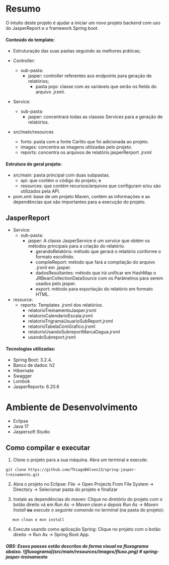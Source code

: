 # Resumo

O intuito deste projeto é ajudar a iniciar um novo projeto backend com uso do JasperReport e o framework Spring boot.

<h4> Conteúdo do template:</h4>

- Estruturação das suas pastas seguindo as melhores práticas;
- Controller: 
    - sub-pasta:
        - jasper: controller referentes aos endpoints para geração de relatórios;
            - pasta pojo: classe com as variáveis que serão os fields do arquivo .jrxml.
- Service: 
    - sub-pasta:
        - jasper: concentrará todas as classes Services para a geração de relatórios.

- src/main/resources
    - fonts: pasta com a fonte Carlito que foi adicionada ao projeto.
    - images: concentra as imagens utilizadas pelo projeto.
    - reports: concentra os arquivos de relatório jasperRerport .jrxml

<h4> Estrutura do geral projeto: </h4>

- src/main: pasta principal com duas subpastas.
    - api: que contém o código do projeto; e
    - resources: que contém recursos/arquivos que configuram e/ou são utilizados pela API.
- pom.xml: base de um projeto Maven, contém as informações e as dependências que são importantes para a execução do projeto.

<h2> JasperReport </h2>

- Service: 
    - sub-pasta:
        - jasper: A classe JasperService é um <i>service</i> que obtém os métodos principais para a criação do relatório. 
            - gerandoRelatório: método que gerará o relatório conforme o formato escolhido.
            - compileReport: método que fará a compilação do arquivo .jrxml em .jasper.
            - dadosResultantes: método que irá unificar em HashMap o JRBeanCollectionDataSource com os Parâmetros para serem usados pelo jasper.
            - export: método para exportação do relatório em formato HTML.
- resource:
    - reports: Templates .jrxml dos relatórios.
        - relatorioTreinamentoJasper.jrxml
        - relatorioCalendarioEscala.jrxml
        - relatorioTrigramaUsuarioSubReport.jrxml
        - relatorioTabelaComGrafico.jrxml
        - relatorioUsandoSubreportMarcaDagua.jrxml
        - usandoSubreport.jrxml


<h4> Tecnologias utilizadas: </h4>

- Spring Boot: 3.2.4.
- Banco de dados: h2
- Hibernate
- Swagger
- Lombok
- JasperReports: 6.20.6


# Ambiente de Desenvolvimento

- Eclipse
- Java 17
- Jaspersoft Studio

## Como compilar e executar 

1. Clone o projeto para a sua máquina. Abra um terminal e execute:
```
git clone https://github.com/ThiagoBAlves13/spring-jasper-treinamento.git
```
2. Abra o projeto no Eclipse: File -> Open Projects From File System -> Directory -> Selecionar pasta do projeto e finalizar

3. Instale as dependências do maven: Clique no diretório do projeto com o botão direito vá em _Run As -> Maven clean e depois Run As -> Maven Install_
 **ou** _execute o seguinte comando no terminal_ (na pasta do projeto): 
 ```
    mvn clean e mvn install
 ```

4. Execute usando como aplicação Spring: Clique no projeto com o botão direito -> Run As -> Spring Boot App.

<h5> OBS: Esses passos estão descritos de forma visual no fluxograma abaixo.
 ![fluxograma](src/main/resources/images/fluxo.png)
# spring-jasper-treinamento
